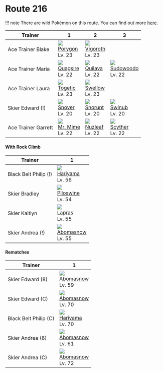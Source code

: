 # Route 216

!!! note
    There are wild Pokémon on this route. You can find out more [here](../../wild_pokemon/route_216/).


Trainer             | 1                                   | 2                                   | 3
---                 | ---                                 | ---                                 | ---
Ace Trainer Blake   | ![][137]<br> [Porygon]<br> Lv. 23   | ![][288]<br> [Vigoroth]<br> Lv. 23
Ace Trainer Maria   | ![][195]<br> [Quagsire]<br> Lv. 22  | ![][156]<br> [Quilava]<br> Lv. 22   | ![][185]<br> [Sudowoodo]<br> Lv. 22
Ace Trainer Laura   | ![][176]<br> [Togetic]<br> Lv. 23   | ![][277]<br> [Swellow]<br> Lv. 23
Skier Edward (!)    | ![][459]<br> [Snover]<br> Lv. 20    | ![][361]<br> [Snorunt]<br> Lv. 20   | ![][220]<br> [Swinub]<br> Lv. 20
Ace Trainer Garrett | ![][122]<br> [Mr. Mime]<br> Lv. 22  | ![][274]<br> [Nuzleaf]<br> Lv. 22   | ![][123]<br> [Scyther]<br> Lv. 22

#### With Rock Climb

Trainer               | 1
---                   | ---
Black Belt Philip (!) | ![][297]<br> [Hariyama]<br> Lv. 56  | ![][068]<br> [Machamp]<br> Lv. 56
Skier Bradley         | ![][221]<br> [Piloswine]<br> Lv. 54 | ![][362]<br> [Glalie]<br> Lv. 54
Skier Kaitlyn         | ![][131]<br> [Lapras]<br> Lv. 55
Skier Andrea (!)      | ![][460]<br> [Abomasnow]<br> Lv. 55

#### Rematches

Trainer               | 1
---                   | ---
Skier Edward (8)      | ![][460]<br> [Abomasnow]<br> Lv. 59 | ![][362]<br> [Glalie]<br> Lv. 59    | ![][221]<br> [Piloswine]<br> Lv. 59
Skier Edward (C)      | ![][460]<br> [Abomasnow]<br> Lv. 70 | ![][362]<br> [Glalie]<br> Lv. 70    | ![][473]<br> [Mamoswine]<br> Lv. 70
Black Belt Philip (C) | ![][297]<br> [Hariyama]<br> Lv. 70  | ![][068]<br> [Machamp]<br> Lv. 70   | ![][062]<br> [Poliwrath]<br> Lv. 70
Skier Andrea (8)      | ![][460]<br> [Abomasnow]<br> Lv. 61
Skier Andrea (C)      | ![][460]<br> [Abomasnow]<br> Lv. 72



[Poliwrath]: ../../pokemon_changes/062/
[Machamp]: ../../pokemon_changes/068/
[Mr. Mime]: ../../pokemon_changes/122/
[Scyther]: ../../pokemon_changes/123/
[Lapras]: ../../pokemon_changes/131/
[Porygon]: ../../pokemon_changes/137/
[Quilava]: ../../pokemon_changes/156/
[Togetic]: ../../pokemon_changes/176/
[Sudowoodo]: ../../pokemon_changes/185/
[Quagsire]: ../../pokemon_changes/195/
[Swinub]: ../../pokemon_changes/220/
[Piloswine]: ../../pokemon_changes/221/
[Nuzleaf]: ../../pokemon_changes/274/
[Swellow]: ../../pokemon_changes/277/
[Vigoroth]: ../../pokemon_changes/288/
[Hariyama]: ../../pokemon_changes/297/
[Snorunt]: ../../pokemon_changes/361/
[Glalie]: ../../pokemon_changes/362/
[Snover]: ../../pokemon_changes/459/
[Abomasnow]: ../../pokemon_changes/460/
[Mamoswine]: ../../pokemon_changes/473/
[062]: ../img/pokemon/062.png
[068]: ../img/pokemon/068.png
[122]: ../img/pokemon/122.png
[123]: ../img/pokemon/123.png
[131]: ../img/pokemon/131.png
[137]: ../img/pokemon/137.png
[156]: ../img/pokemon/156.png
[176]: ../img/pokemon/176.png
[185]: ../img/pokemon/185.png
[195]: ../img/pokemon/195.png
[220]: ../img/pokemon/220.png
[221]: ../img/pokemon/221.png
[274]: ../img/pokemon/274.png
[277]: ../img/pokemon/277.png
[288]: ../img/pokemon/288.png
[297]: ../img/pokemon/297.png
[361]: ../img/pokemon/361.png
[362]: ../img/pokemon/362.png
[459]: ../img/pokemon/459.png
[460]: ../img/pokemon/460.png
[473]: ../img/pokemon/473.png

